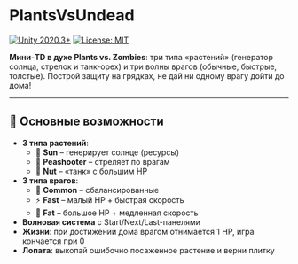 # PlantsVsUndead

[![Unity 2020.3+](https://img.shields.io/badge/Unity-2020.3%2B-blue.svg)](https://unity.com/) [![License: MIT](https://img.shields.io/badge/License-MIT-green.svg)](LICENSE)

**Мини-TD в духе Plants vs. Zombies**: три типа «растений» (генератор солнца, стрелок и танк-орех) и три волны врагов (обычные, быстрые, толстые). Построй защиту на грядках, не дай ни одному врагу дойти до дома!

---

## 🎯 Основные возможности

- **3 типа растений**:  
  - 🌻 **Sun** – генерирует солнце (ресурсы)  
  - 🌱 **Peashooter** – стреляет по врагам  
  - 🌰 **Nut** – «танк» с большим HP  
- **3 типа врагов**:  
  - 🐝 **Common** – сбалансированные  
  - ⚡ **Fast** – малый HP + быстрая скорость  
  - 🐖 **Fat** – большое HP + медленная скорость  
- **Волновая система** с Start/Next/Last-панелями  
- **Жизни**: при достижении дома врагом отнимается 1 HP, игра кончается при 0  
- **Лопата**: выкопай ошибочно посаженное растение и верни плитку

